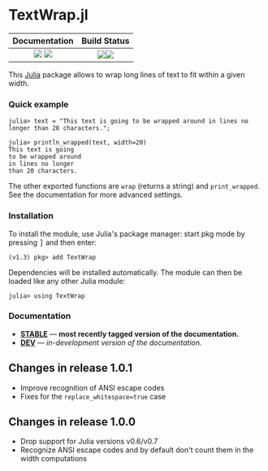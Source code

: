 # TextWrap.jl

| **Documentation**                                                         | **Build Status**                                             |
|:-------------------------------------------------------------------------:|:------------------------------------------------------------:|
| [![][docs-stable-img]][docs-stable-url] [![][docs-dev-img]][docs-dev-url] | [![][travis-img]][travis-url][![][codecov-img]][codecov-url] |

This [Julia] package allows to wrap long lines of text to fit within a given width.

### Quick example

```
julia> text = "This text is going to be wrapped around in lines no longer than 20 characters.";

julia> println_wrapped(text, width=20)
This text is going
to be wrapped around
in lines no longer
than 20 characters.
```

The other exported functions are `wrap` (returns a string) and `print_wrapped`.
See the documentation for more advanced settings.

### Installation

To install the module, use Julia's package manager: start pkg mode by pressing <kbd>]</kbd> and then enter:

```
(v1.3) pkg> add TextWrap
```

Dependencies will be installed automatically.
The module can then be loaded like any other Julia module:

```
julia> using TextWrap
```

### Documentation

- [**STABLE**][docs-stable-url] &mdash; **most recently tagged version of the documentation.**
- [**DEV**][docs-dev-url] &mdash; *in-development version of the documentation.*

## Changes in release 1.0.1

* Improve recognition of ANSI escape codes
* Fixes for the `replace_whitespace=true` case

## Changes in release 1.0.0

* Drop support for Julia versions v0.6/v0.7
* Recognize ANSI escape codes and by default don't count them in the width computations

[Julia]: http://julialang.org

[docs-stable-img]: https://img.shields.io/badge/docs-stable-blue.svg
[docs-stable-url]: https://carlobaldassi.github.io/TextWrap.jl/stable
[docs-dev-img]: https://img.shields.io/badge/docs-dev-blue.svg
[docs-dev-url]: https://carlobaldassi.github.io/TextWrap.jl/dev

[travis-img]: https://travis-ci.com/carlobaldassi/TextWrap.jl.svg?branch=master
[travis-url]: https://travis-ci.com/carlobaldassi/TextWrap.jl

[codecov-img]: https://codecov.io/gh/carlobaldassi/TextWrap.jl/branch/master/graph/badge.svg
[codecov-url]: https://codecov.io/gh/carlobaldassi/TextWrap.jl
